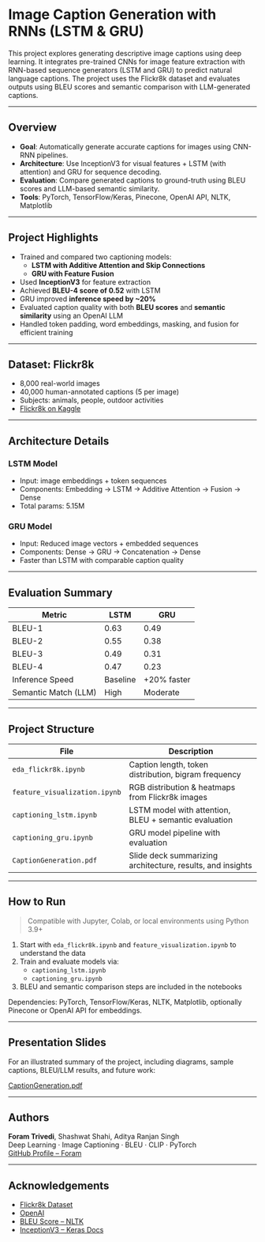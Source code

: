 # Image Caption Generation with RNNs (LSTM & GRU)

This project explores generating descriptive image captions using deep learning. It integrates pre-trained CNNs for image feature extraction with RNN-based sequence generators (LSTM and GRU) to predict natural language captions. The project uses the Flickr8k dataset and evaluates outputs using BLEU scores and semantic comparison with LLM-generated captions.

---

## Overview

- **Goal**: Automatically generate accurate captions for images using CNN-RNN pipelines.
- **Architecture**: Use InceptionV3 for visual features + LSTM (with attention) and GRU for sequence decoding.
- **Evaluation**: Compare generated captions to ground-truth using BLEU scores and LLM-based semantic similarity.
- **Tools**: PyTorch, TensorFlow/Keras, Pinecone, OpenAI API, NLTK, Matplotlib

---

## Project Highlights

- Trained and compared two captioning models:
  - **LSTM with Additive Attention and Skip Connections**
  - **GRU with Feature Fusion**
- Used **InceptionV3** for feature extraction
- Achieved **BLEU-4 score of 0.52** with LSTM
- GRU improved **inference speed by ~20%**
- Evaluated caption quality with both **BLEU scores** and **semantic similarity** using an OpenAI LLM
- Handled token padding, word embeddings, masking, and fusion for efficient training

---

## Dataset: Flickr8k

- 8,000 real-world images
- 40,000 human-annotated captions (5 per image)
- Subjects: animals, people, outdoor activities
- [Flickr8k on Kaggle](https://www.kaggle.com/datasets/adityajn105/flickr8k)

---

## Architecture Details

###  LSTM Model
- Input: image embeddings + token sequences
- Components: Embedding → LSTM → Additive Attention → Fusion → Dense
- Total params: 5.15M

###  GRU Model
- Input: Reduced image vectors + embedded sequences
- Components: Dense → GRU → Concatenation → Dense
- Faster than LSTM with comparable caption quality

---

## Evaluation Summary

| Metric | LSTM | GRU |
|--------|------|-----|
| BLEU-1 | 0.63 | 0.49 |
| BLEU-2 | 0.55 | 0.38 |
| BLEU-3 | 0.49 | 0.31 |
| BLEU-4 | 0.47 | 0.23 |
| Inference Speed | Baseline | +20% faster |
| Semantic Match (LLM) | High | Moderate |

---

## Project Structure

| File | Description |
|------|-------------|
| `eda_flickr8k.ipynb` | Caption length, token distribution, bigram frequency |
| `feature_visualization.ipynb` | RGB distribution & heatmaps from Flickr8k images |
| `captioning_lstm.ipynb` | LSTM model with attention, BLEU + semantic evaluation |
| `captioning_gru.ipynb` | GRU model pipeline with evaluation |
| `CaptionGeneration.pdf` | Slide deck summarizing architecture, results, and insights |

---

## How to Run

> Compatible with Jupyter, Colab, or local environments using Python 3.9+

1. Start with `eda_flickr8k.ipynb` and `feature_visualization.ipynb` to understand the data
2. Train and evaluate models via:
   - `captioning_lstm.ipynb`
   - `captioning_gru.ipynb`
3. BLEU and semantic comparison steps are included in the notebooks

Dependencies: PyTorch, TensorFlow/Keras, NLTK, Matplotlib, optionally Pinecone or OpenAI API for embeddings.

---

## Presentation Slides

For an illustrated summary of the project, including diagrams, sample captions, BLEU/LLM results, and future work:

 [CaptionGeneration.pdf](./CaptionGeneration.pdf)

---

## Authors

**Foram Trivedi**, Shashwat Shahi, Aditya Ranjan Singh  
Deep Learning · Image Captioning · BLEU · CLIP · PyTorch  
[GitHub Profile – Foram](https://github.com/trivedif)

---

## Acknowledgements

- [Flickr8k Dataset](https://www.kaggle.com/datasets/adityajn105/flickr8k)
- [OpenAI](https://openai.com/)
- [BLEU Score – NLTK](https://www.nltk.org/_modules/nltk/translate/bleu_score.html)
- [InceptionV3 – Keras Docs](https://keras.io/api/applications/inceptionv3/)
